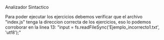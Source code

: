 Analizador Sintactico

Para poder ejecutar los ejercicios debemos verificar que el archivo "index.js" tenga la direccion correcta de los ejercicios, eso lo podemos corroborar en la linea 13:
"input = fs.readFileSync('Ejemplo_incorrecto1.txt', 'utf8');"
